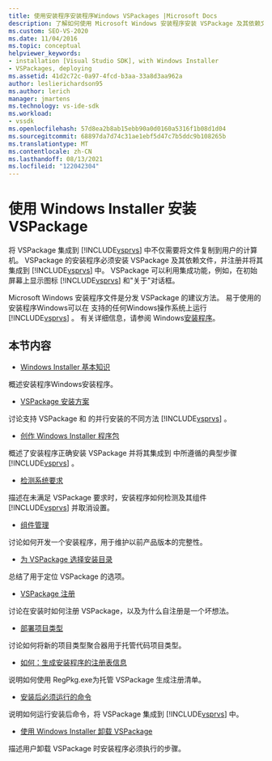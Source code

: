 ```yaml
---
title: 使用安装程序安装程序Windows VSPackages |Microsoft Docs
description: 了解如何使用 Microsoft Windows 安装程序安装 VSPackage 及其依赖文件，以及如何注册并将其集成到 Visual Studio。
ms.custom: SEO-VS-2020
ms.date: 11/04/2016
ms.topic: conceptual
helpviewer_keywords:
- installation [Visual Studio SDK], with Windows Installer
- VSPackages, deploying
ms.assetid: 41d2c72c-0a97-4fcd-b3aa-33a8d3aa962a
author: leslierichardson95
ms.author: lerich
manager: jmartens
ms.technology: vs-ide-sdk
ms.workload:
- vssdk
ms.openlocfilehash: 57d8ea2b8ab15ebb90a0d0160a5316f1b08d1d04
ms.sourcegitcommit: 68897da7d74c31ae1ebf5d47c7b5ddc9b108265b
ms.translationtype: MT
ms.contentlocale: zh-CN
ms.lasthandoff: 08/13/2021
ms.locfileid: "122042304"
---
```

# <a name="installing-vspackages-with-windows-installer"></a>使用 Windows Installer 安装 VSPackage
将 VSPackage 集成到 [!INCLUDE[vsprvs](../../code-quality/includes/vsprvs_md.md)] 中不仅需要将文件复制到用户的计算机。 VSPackage 的安装程序必须安装 VSPackage 及其依赖文件，并注册并将其集成到 [!INCLUDE[vsprvs](../../code-quality/includes/vsprvs_md.md)] 中。 VSPackage 可以利用集成功能，例如，在初始屏幕上显示图标 [!INCLUDE[vsprvs](../../code-quality/includes/vsprvs_md.md)] 和"关于"对话框。

 Microsoft Windows 安装程序文件是分发 VSPackage 的建议方法。 易于使用的安装程序Windows可以在 支持的任何Windows操作系统上运行 [!INCLUDE[vsprvs](../../code-quality/includes/vsprvs_md.md)] 。 有关详细信息，请参阅 Windows[安装程序](/previous-versions/2kt85ked(v=vs.120))。

## <a name="in-this-section"></a>本节内容
- [Windows Installer 基本知识](../../extensibility/internals/windows-installer-basics.md)

 概述安装程序Windows安装程序。

- [VSPackage 安装方案](../../extensibility/internals/vspackage-setup-scenarios.md)

 讨论支持 VSPackage 和 的并行安装的不同方法 [!INCLUDE[vsprvs](../../code-quality/includes/vsprvs_md.md)] 。

- [创作 Windows Installer 程序包](../../extensibility/internals/authoring-a-windows-installer-package.md)

 概述了安装程序正确安装 VSPackage 并将其集成到 中所遵循的典型步骤 [!INCLUDE[vsprvs](../../code-quality/includes/vsprvs_md.md)] 。

- [检测系统要求](../../extensibility/internals/detecting-system-requirements.md)

 描述在未满足 VSPackage 要求时，安装程序如何检测及其组件 [!INCLUDE[vsprvs](../../code-quality/includes/vsprvs_md.md)] 并取消设置。

- [组件管理](../../extensibility/internals/component-management.md)

 讨论如何开发一个安装程序，用于维护以前产品版本的完整性。

- [为 VSPackage 选择安装目录](../../extensibility/internals/choosing-the-installation-directory-for-a-vspackage.md)

 总结了用于定位 VSPackage 的选项。

- [VSPackage 注册](../../extensibility/internals/vspackage-registration.md)

 讨论在安装时如何注册 VSPackage，以及为什么自注册是一个坏想法。

- [部署项目类型](../../extensibility/internals/deploying-project-types.md)

 讨论如何将新的项目类型聚合器用于托管代码项目类型。

- [如何：生成安装程序的注册表信息](../../extensibility/internals/how-to-generate-registry-information-for-an-installer.md)

 说明如何使用 RegPkg.exe为托管 VSPackage 生成注册清单。

- [安装后必须运行的命令](../../extensibility/internals/commands-that-must-be-run-after-installation.md)

 说明如何运行安装后命令，将 VSPackage 集成到 [!INCLUDE[vsprvs](../../code-quality/includes/vsprvs_md.md)] 中。

- [使用 Windows Installer 卸载 VSPackage](../../extensibility/internals/uninstalling-a-vspackage-with-windows-installer.md)

 描述用户卸载 VSPackage 时安装程序必须执行的步骤。